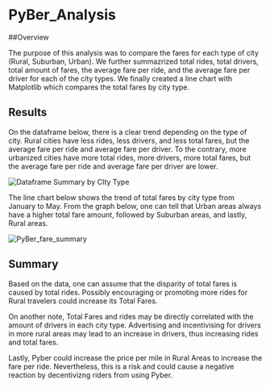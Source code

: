 # PyBer_Analysis

##Overview

The purpose of this analysis was to compare the fares for each type of city (Rural, Suburban, Urban). We further summazrized total rides, total drivers, total amount of fares, the average fare per ride, and the average fare per driver for each of the city types. We finally created a line chart with Matplotlib which compares the total fares by city type.

## Results

On the dataframe below, there is a clear trend depending on the type of city. Rural cities have less rides, less drivers, and less total fares, but the average fare per ride and average fare per driver. To the contrary, more urbanized cities have more total rides, more drivers, more total fares, but the average fare per ride and average fare per driver are lower. 

![Dataframe Summary by CIty Type](https://user-images.githubusercontent.com/88448731/190299607-429163c9-22e3-4e75-a251-9daf2efa5849.PNG)

The line chart below shows the trend of total fares by city type from January to May. From the graph below, one can tell that Urban areas always have a higher total fare amount, followed by Suburban areas, and lastly, Rural areas.

![PyBer_fare_summary](https://user-images.githubusercontent.com/88448731/190299320-e55455bf-3e34-493a-9217-7b5297b86d3e.png)

## Summary

Based on the data, one can assume that the disparity of total fares is caused by total rides. Possibly encouraging or promoting more rides for Rural travelers could increase its Total Fares. 

On another note, Total Fares and rides may be directly correlated with the amount of drivers in each city type. Advertising and incentivising for drivers in more rural areas may lead to an increase in drivers, thus increasing rides and total fares. 

Lastly, Pyber could increase the price per mile in Rural Areas to increase the fare per ride. Nevertheless, this is a risk and could cause a negative reaction by decentivizng riders from using Pyber.

